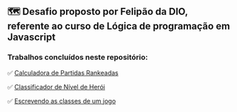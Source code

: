 ##  🗺 Desafio proposto por Felipão da DIO, referente ao curso de Lógica de programação em Javascript

### Trabalhos concluídos neste repositório: 

✅ [Calculadora de Partidas Rankeadas](https://github.com/fanzz293/desafio-felipao/blob/main/index2.js)

✅ [Classificador de Nível de Herói](https://github.com/fanzz293/desafio-felipao/blob/main/index.js)

✅ [Escrevendo as classes de um jogo](https://github.com/fanzz293/desafio-felipao/blob/main/Escrevendo_as_classes_de_um_jogo.js)



